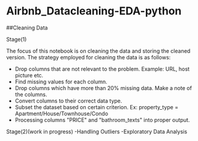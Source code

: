# Airbnb_Datacleaning-EDA-python
##Cleaning Data

Stage(1)

The focus of this notebook is on cleaning the data and storing the cleaned version.  The strategy employed for cleaning the data is as follows:
- Drop columns that are not relevant to the problem. Example: URL, host picture etc.
- Find missing values for each column.
- Drop columns which have more than 20% missing data. Make a note of the columns.
- Convert columns to their correct data type.
- Subset the dataset based on certain criterion. Ex: property_type = Apartment/House/Townhouse/Condo
- Processing columns "PRICE" and "bathroom_texts" into proper output.

Stage(2)(work in progress)
-Handling Outliers
-Exploratory Data Analysis
